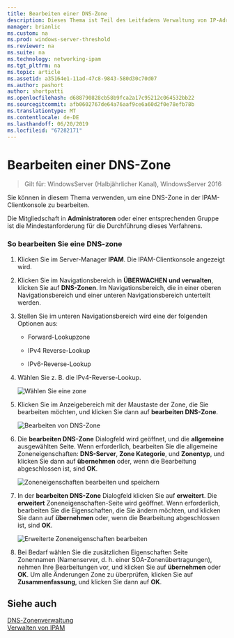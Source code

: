 ```yaml
---
title: Bearbeiten einer DNS-Zone
description: Dieses Thema ist Teil des Leitfadens Verwaltung von IP-Adressverwaltung (IPAM) in Windows Server 2016.
manager: brianlic
ms.custom: na
ms.prod: windows-server-threshold
ms.reviewer: na
ms.suite: na
ms.technology: networking-ipam
ms.tgt_pltfrm: na
ms.topic: article
ms.assetid: a35164e1-11ad-47c8-9843-580d30c70d07
ms.author: pashort
author: shortpatti
ms.openlocfilehash: d688790828cb58b9fca2a17c95212c064532bb22
ms.sourcegitcommit: afb0602767de64a76aaf9ce6a60d2f0e78efb78b
ms.translationtype: MT
ms.contentlocale: de-DE
ms.lasthandoff: 06/20/2019
ms.locfileid: "67282171"
---
```

# <a name="edit-a-dns-zone"></a>Bearbeiten einer DNS-Zone

>Gilt für: WindowsServer (Halbjährlicher Kanal), WindowsServer 2016

Sie können in diesem Thema verwenden, um eine DNS-Zone in der IPAM-Clientkonsole zu bearbeiten.  
  
Die Mitgliedschaft in **Administratoren** oder einer entsprechenden Gruppe ist die Mindestanforderung für die Durchführung dieses Verfahrens.  
  
### <a name="to-edit-a-dns-zone"></a>So bearbeiten Sie eine DNS-zone  
  
1.  Klicken Sie im Server-Manager **IPAM**. Die IPAM-Clientkonsole angezeigt wird.  
  
2.  Klicken Sie im Navigationsbereich in **ÜBERWACHEN und verwalten**, klicken Sie auf **DNS-Zonen**. Im Navigationsbereich, die in einer oberen Navigationsbereich und einer unteren Navigationsbereich unterteilt werden.  
  
3.  Stellen Sie im unteren Navigationsbereich wird eine der folgenden Optionen aus:  
  
    -   Forward-Lookupzone  
  
    -   IPv4 Reverse-Lookup  
  
    -   IPv6-Reverse-Lookup  
  
4.  Wählen Sie z. B. die IPv4-Reverse-Lookup.  
  
    ![Wählen Sie eine zone](../../media/Edit-a-DNS-Zone/ipam_EditZone_01.jpg)  
  
5.  Klicken Sie im Anzeigebereich mit der Maustaste der Zone, die Sie bearbeiten möchten, und klicken Sie dann auf **bearbeiten DNS-Zone**.  
  
    ![Bearbeiten von DNS-Zone](../../media/Edit-a-DNS-Zone/ipam_EditZone_02.jpg)  
  
6.  Die **bearbeiten DNS-Zone** Dialogfeld wird geöffnet, und die **allgemeine** ausgewählten Seite. Wenn erforderlich, bearbeiten Sie die allgemeine Zoneneigenschaften: **DNS-Server**, **Zone Kategorie**, und **Zonentyp**, und klicken Sie dann auf **übernehmen** oder, wenn die Bearbeitung abgeschlossen ist, sind **OK**.  
  
    ![Zoneneigenschaften bearbeiten und speichern](../../media/Edit-a-DNS-Zone/ipam_EditZone_03a.jpg)  
  
7.  In der **bearbeiten DNS-Zone** Dialogfeld klicken Sie auf **erweitert**. Die **erweitert** Zoneneigenschaften-Seite wird geöffnet. Wenn erforderlich, bearbeiten Sie die Eigenschaften, die Sie ändern möchten, und klicken Sie dann auf **übernehmen** oder, wenn die Bearbeitung abgeschlossen ist, sind **OK**.  
  
    ![Erweiterte Zoneneigenschaften bearbeiten](../../media/Edit-a-DNS-Zone/ipam_EditZone_04a.jpg)  
  
8.  Bei Bedarf wählen Sie die zusätzlichen Eigenschaften Seite Zonennamen (Namenserver, d. h. einer SOA-Zonenübertragungen), nehmen Ihre Bearbeitungen vor, und klicken Sie auf **übernehmen** oder **OK**. Um alle Änderungen Zone zu überprüfen, klicken Sie auf **Zusammenfassung**, und klicken Sie dann auf **OK**.  
  
## <a name="see-also"></a>Siehe auch  
[DNS-Zonenverwaltung](DNS-Zone-Management.md)  
[Verwalten von IPAM](Manage-IPAM.md)  
  


